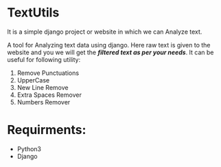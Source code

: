 # TextUtils  

It is a simple django project or website in which we can Analyze text.

A tool for Analyzing text data using django. Here raw text is given to the website and you we will get the ***filtered text as per your needs***. It can be useful for following utility:

1) Remove Punctuations
1) UpperCase
1) New Line Remove
1) Extra Spaces Remover
1) Numbers Remover  

# Requirments:
- Python3
- Django
